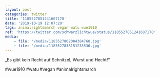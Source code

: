 ```yaml
---
layout: post
categories: twitter
title: '1185527851241607170'
date: '2019-10-19 12:07:20'
tags: animalrightsmarch vegan watu wue1910
ref: 'https://twitter.com/schwarzlichtwue/status/1185527851241607170'
media:
    - file: '/media/1185527802084384768.jpg'
    - file: '/media/1185527838151233536.jpg'
---
```

„Es gibt kein Recht auf Schnitzel, Wurst und Hecht!“

#wue1910 #watu #vegan #animalrightsmarch  

